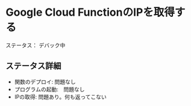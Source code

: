 # Google Cloud FunctionのIPを取得する  
ステータス： デバック中  

## ステータス詳細  
- 関数のデプロイ: 問題なし  
- プログラムの起動:　問題なし  
- IPの取得: 問題あり。何も返ってこない  
